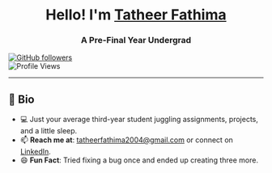 <h1 align="center"> Hello! I'm <a href="https://www.linkedin.com/in/tatheer-fathima-5ba16b275/" target="_blank">Tatheer Fathima</a> </h1>  
<h3 align="center"> A Pre-Final Year Undergrad</h3>  

[![GitHub followers](https://img.shields.io/github/followers/T-Fathima?label=Follow&style=social)](https://github.com/T-Fathima/)  
![Profile Views](https://komarev.com/ghpvc/?username=T-Fathima&color=blue)

---

## 🌱 **Bio**
- 💻 Just your average third-year student juggling assignments, projects, and a little sleep.  
- 📫 **Reach me at**: [tatheerfathima2004@gmail.com](mailto:tatheerfathima2004@gmail.com) or connect on [LinkedIn](https://linkedin.com/in/tatheer-fathima-5ba16b275).  
- 😄 **Fun Fact**: Tried fixing a bug once and ended up creating three more.

